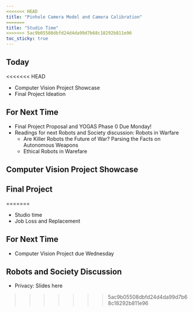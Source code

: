 ```yaml
---
<<<<<<< HEAD
title: "Pinhole Camera Model and Camera Calibration"
=======
title: "Studio Time"
>>>>>>> 5ac9b05508dbfd24d4da99d7b68c18292b811e96
toc_sticky: true
---
```


## Today

<<<<<<< HEAD
* Computer Vision Project Showcase
* Final Project Ideation

## For Next Time

* Final Project Proposal and YOGAS Phase 0 Due Monday!
* Readings for next Robots and Society discussion: Robots in Warfare
   * <a-no-proxy href="https://www.nytimes.com/2018/11/15/magazine/autonomous-robots-weapons.html"> Are Killer Robots the Future of War? Parsing the Facts on Autonomous Weapons </a-no-proxy>
   * <a-no-proxy href="https://www.cc.gatech.edu/ai/robot-lab/online-publications/arkin-rev.pdf"> Ethical Robots in Warefare </a-no-proxy>

## Computer Vision Project Showcase

## Final Project 

=======
* Studio time
* Job Loss and Replacement

## For Next Time

* Computer Vision Project due Wednesday

## Robots and Society Discussion
* Privacy: <a-no-proxy href="https://docs.google.com/presentation/d/1tMus764Um1YEe1u7cPoEQqvi31sOtotlPgUjQc_BQ2o/edit#slide=id.p">Slides here </a-no-proxy>
>>>>>>> 5ac9b05508dbfd24d4da99d7b68c18292b811e96
